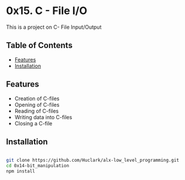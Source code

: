 # 0x15. C - File I/O

This is a project on C- File Input/Output

## Table of Contents

- [Features](#features)
- [Installation](#installation)

## Features

- Creation of C-files
- Opening of C-files
- Reading of C-files
- Writing data into C-files
- Closing a C-file

## Installation

```bash

git clone https://github.com/Huclark/alx-low_level_programming.git
cd 0x14-bit_manipulation
npm install